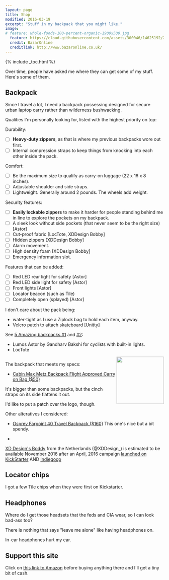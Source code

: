 ```yaml
---
layout: page
title: Shop
modified: 2016-03-19
excerpt: "Stuff in my backpack that you might like."
image:
# feature: whole-foods-100-percent-organic-1900x500.jpg
  feature: https://cloud.githubusercontent.com/assets/300046/14625192/24f0082a-059e-11e6-9e6a-2228abdcb5bc.jpg
  credit: BazarOnline
  creditlink: http://www.bazaronline.co.uk/
---
```


{% include _toc.html %}

Over time, people have asked me where they can get some of my stuff.
Here's some of them.

## Backpack

Since I travel a lot, I need a backpack possessing designed for secure urban
laptop carry rather than wilderness bushwacking.

Qualities I'm personally looking for,
listed with the highest priority on top:

Durability:

- [ ] **Heavy-duty zippers**, as that is where my previous backpacks wore out first.
- [ ] Internal compression straps to keep things from knocking into each other inside the pack.

Comfort:

- [ ] Be the maximum size to qualify as carry-on luggage (22 x 16 x 8 inches).
- [ ] Adjustable shoulder and side straps.
- [ ] Lightweight. Generally around 2 pounds. The wheels add weight.

Security features:

- [ ] **Easily lockable zippers** to make it harder for people standing behind me in line to explore
     the pockets on my backpack.
- [ ] A sleek look without side pockets (that never seem to be the right size) [Astor]
- [ ] Cut-proof fabric [LocTote, XDDesign Bobby]
- [ ] Hidden zippers [XDDesign Bobby]
- [ ] Alarm movement.
- [ ] High density foam [XDDesign Bobby]
- [ ] Emergency information slot.

Features that can be added:

- [ ] Red LED rear light for safety [Astor]
- [ ] Red LED side light for safety [Astor]
- [ ] Front lights [Astor]
- [ ] Locator beacon (such as Tile)
- [ ] Completely open (splayed) [Astor]

I don't care about the pack being:

   * water-tight as I use a Ziplock bag to hold each item, anyway.
   * Velcro patch to attach skateboard [Unitty]

See <a target="_blank" href="https://www.youtube.com/watch?v=dn9xLG1Or4U">
5 Amazing backpacks #1</a> and
<a target="_blank" href="https://www.youtube.com/watch?v=Z4EK6y0o0M8">
#2</a>:

   * Lumos Astor by Gandharv Bakshi for cyclists with built-in lights.
   * LocTote

<a target="_blank" href="http://www.amazon.com/gp/product/B00IR2VEUS/ref=as_li_tl?ie=UTF8&camp=1789&creative=9325&creativeASIN=B00IR2VEUS&linkCode=as2&tag=wilsonslifenotes&linkId=LGM2HVV7JYHE5QRS"><img align="right" width="150" src="../images/Cabin Max Metz Backpack.png" /></a>
<img src="http://ir-na.amazon-adsystem.com/e/ir?t=wilsonslifenotes&l=as2&o=1&a=B00IR2VEUS" width="1" height="1" border="0" alt="" />

The backpack that meets my specs:

   * <a target="_blank" href="http://www.amazon.com/gp/product/B00IR2VEUS/ref=as_li_tl?ie=UTF8&camp=1789&creative=9325&creativeASIN=B00IR2VEUS&linkCode=as2&tag=wilsonslifenotes&linkId=LGM2HVV7JYHE5QRS">Cabin Max Metz Backpack Flight Approved Carry on Bag ($50)</a>

   It's bigger than some backpacks, but the cinch straps on its side flattens it out.

   I'd like to put a patch over the logo, though.

Other alteratives I considered:

   * <a target="_blank" href="http://www.amazon.com/Osprey-Farpoint-Travel-Backpack-Volcanic/dp/B014EBM3KA/ref=wilsonslifenotes">Osprey Farpoint 40 Travel Backpack ($160)</a>
   This one's nice but a bit spendy.

   * <a target="_blank" href="https://www.xd-design.com/">
   XD Design's Boddy</a> from the Netherlands
   (@XDDesign_) is estimated to be available November 2016 after an April, 2016 campaign
   <a target="_blank" href="https://www.kickstarter.com/projects/257670560/bobby-the-best-anti-theft-backpack-by-xd-design">
   launched on KickStarter</a>
   AND
   <a target="_blank" href="https://www.indiegogo.com/projects/bobby-the-best-anti-theft-backpack-by-xd-design#/">
   Indiegogo</a>

## Locator chips

I got a few Tile
chips when they were first on Kickstarter.


## Headphones

Where do I get those headsets that the feds and CIA wear,
so I can look bad-ass too?


There is nothing that says "leave me alone" like having headphones on.


In-ear headphones hurt my ear.


## Support this site

Click on <a target="_blank" href="http://www.amazon.com/?_encoding=UTF8&camp=1789&creative=9325&linkCode=as2&tag=wilsonslifenotes&linkId=LGM2HVV7JYHE5QRS">
this link to Amazon</a> before buying anything there and I'll get a tiny bit of cash.
